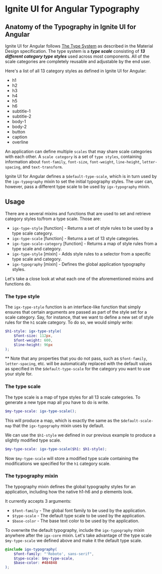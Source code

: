 # Ignite UI for Angular Typography

## Anatomy of the Typography in Ignite UI for Angular

Ignite UI for Angular follows [The Type System](https://material.io/design/typography/the-type-system.html#) as described in the Material Design specification. The type system is a ***type scale*** consisting of ***13 different category type styles*** used across most components. All of the scale categories are completely reusable and adjustable by the end user.

Here's a list of all 13 category styles as defined in Ignite UI for Angular:
- h1
- h2
- h3
- h4
- h5
- h6
- subtitle-1
- subtitle-2
- body-1
- body-2
- button
- caption
- overline

An application can define multiple `scales` that may share scale categories with each other. A `scale category` is a set of `type styles`, containing information about `font-family`, `font-size`, `font-weight`, `line-height`, `letter-spacing`, and `text-transform`.

Ignite UI for Angular defines a `$default-type-scale`, which is in turn used by the `igx-typography` mixin to set the initial typography styles. The user can, however, pass a different type scale to be used by `igx-typography` mixin.

## Usage

There are a several mixins and functions that are used to set and retrieve category styles to/from a type scale. Those are:

- `igx-type-style` [function] - Returns a set of style rules to be used by a type scale category.
- `igx-type-scale` [function] - Returns a set of 13 style categories.
- `igx-type-scale-category` [function] - Returns a map of style rules from a type scale and category.
- `igx-type-style` [mixin] - Adds style rules to a selector from a specific type scale and category.
- `igx-typography` [mixin] - Defines the global application typography styles.


Let's take a close look at what each one of the aforementioned mixins and functions do.

### The type style
The `igx-type-style` function is an interface-like function that simply ensures that certain arguments are passed as part of the style set for a scale category. Say, for instance, that we want to define a new set of style rules for the `h1` scale category. To do so, we would simply write:

```scss
$h1-style: igx-type-style(
    $font-size: 112px,
    $font-weight: 600,
    $line-height: 96px
);
```

** Note that any properties that you do not pass, such as `$font-family`, `letter-spacing`, etc. will be automatically replaced with the default values as specified in the `$default-type-scale` for the category you want to use your style for.


### The type scale

The type scale is a map of type styles for all 13 scale categories. To generate a new type map all you have to do is write.

```scss
$my-type-scale: igx-type-scale();
```

This will produce a map, which is exactly the same as the `$default-scale-map` that the `igx-typography` mixin uses by default.

We can use the `$h1-style` we defined in our previous example to produce a slightly modified type scale.

```scss
$my-type-scale: igx-type-scale($h1: $h1-style);
```

Now `$my-type-scale` will store a modified type scale containing the modifications we specified for the `h1` category scale.


### The typography mixin

The typography mixin defines the global typography styles for an application, including how the native h1-h6 and p elements look.

It currently accepts 3 arguments:
- `$font-family` - The global font family to be used by the application.
- `$type-scale` - The default type scale to be used by the application.
- `$base-color` - The base text color to be used by the application.

To overwrite the default typography, include the `igx-typography` mixin anywhere after the `igx-core` mixin. Let's take advantage of the type scale `$my-type-scale` we defined above and make it the default type scale.

```scss
@include igx-typography(
    $font-family: "'Roboto', sans-serif",
    $type-scale: $my-type-scale,
    $base-color: #484848
);
```
